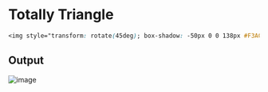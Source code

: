 # Totally Triangle

```css
<img style="transform: rotate(45deg); box-shadow: -50px 0 0 138px #F3AC3C,0 0 0 6in #0B2429;">
  ```
  
  
## Output

![image](https://user-images.githubusercontent.com/26904087/120143258-688eae80-c1fd-11eb-9d6e-f92433547db8.png)

